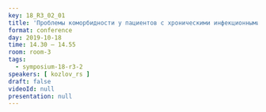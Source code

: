 ```yaml
---
key: 18_R3_02_01
title: 'Проблемы коморбидности у пациентов с хроническими инфекционными и паразитарными болезнями в практике семейных врачей Таджикистана'
format: conference
day: 2019-10-18
time: 14.30 – 14.55
room: room-3
tags:
  - symposium-18-r3-2
speakers: [ kozlov_rs ]
draft: false
videoId: null
presentation: null
---
```

